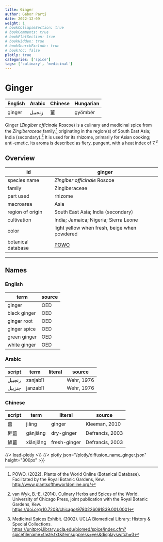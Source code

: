 ```yaml
---
title: Ginger
author: Gábor Parti
date: 2022-12-09
weight: 1
# bookCollapseSection: true
# bookComments: true
# bookFlatSection: true
# bookHidden: true
# bookSearchExclude: true
# bookToc: false
plotly: true
categories: ['spice']
tags: ['culinary', 'medicinal']
---
```


# Ginger

|English|Arabic|Chinese|Hungarian|
|-------|------|-------|---------|
| ginger|زنجبيل|   薑   | gyömbér |

Ginger (*Zingiber officinale* Roscoe) is a culinary and medicinal spice from the *Zingiberaceae* family,[^powo] originating in the region(s) of South East Asia; India (secondary).[^van_wyk_culinary_2014] It is used for its rhizome, primarily for Asian cooking; anti-emetic. Its aroma is described as fiery, pungent, with a heat index of 7.[^ucla_medicinal_2002]

## Overview

|        id        |                       ginger                      |
|------------------|---------------------------------------------------|
|   species name   |            *Zingiber officinale* Roscoe           |
|      family      |                   Zingiberaceae                   |
|     part used    |                      rhizome                      |
|     macroarea    |                        Asia                       |
| region of origin |         South East Asia; India (secondary)        |
|    cultivation   |       India; Jamaica; Nigeria; Sierra Leone       |
|       color      |    light yellow when fresh, beige when powdered   |
|botanical database|[POWO](https://powo.science.kew.org/taxon/798372-1)|

***

## Names

### English

|    term    |source|
|------------|------|
|   ginger   |  OED |
|black ginger|  OED |
| ginger root|  OED |
|ginger spice|  OED |
|green ginger|  OED |
|white ginger|  OED |

### Arabic

|script|  term  |literal|  source  |
|------|--------|-------|----------|
|زنجبيل|zanjabīl|       |Wehr, 1976|
|جنزبيل|janzabīl|       |Wehr, 1976|

### Chinese

|script|   term  |   literal  |     source    |
|------|---------|------------|---------------|
|   薑  |  jiāng  |   ginger   | Kleeman, 2010 |
|  幹薑  | gānjiāng| dry-ginger |Defrancis, 2003|
|  鮮薑  |xiānjiāng|fresh-ginger|Defrancis, 2003|

{{< load-plotly >}}
{{< plotly json="/plotly/diffusion_name_ginger.json" height="300px" >}}

[^powo]: POWO. (2022). Plants of the World Online (Botanical Database). Facilitated by the Royal Botanic Gardens, Kew. http://www.plantsoftheworldonline.org/
[^van_wyk_culinary_2014]: van Wyk, B.-E. (2014). Culinary Herbs and Spices of the World. University of Chicago Press, joint publication with the Royal Botanic Gardens, Kew. https://doi.org/10.7208/chicago/9780226091839.001.0001
[^ucla_medicinal_2002]: Medicinal Spices Exhibit. (2002). UCLA Biomedical Library: History & Special Collections. https://unitproj.library.ucla.edu/biomed/spice/index.cfm?spicefilename=taste.txt&itemsuppress=yes&displayswitch=0

